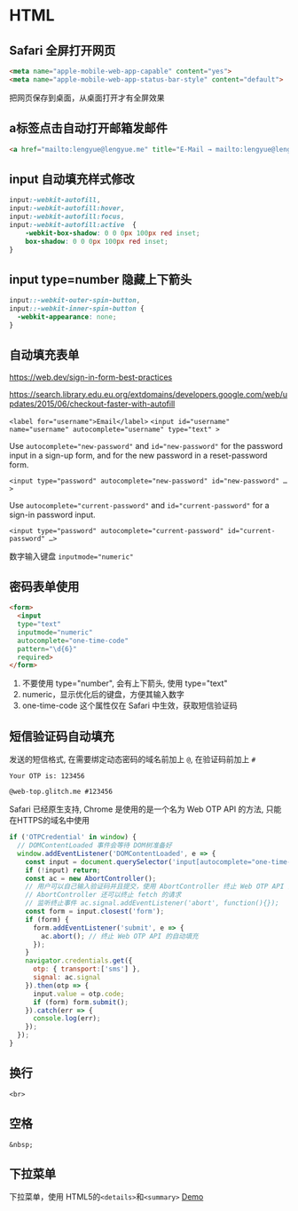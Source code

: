 # HTML

## Safari 全屏打开网页

```html
<meta name="apple-mobile-web-app-capable" content="yes">
<meta name="apple-mobile-web-app-status-bar-style" content="default">
```

把网页保存到桌面，从桌面打开才有全屏效果

## a标签点击自动打开邮箱发邮件

```html
<a href="mailto:lengyue@lengyue.me" title="E-Mail → mailto:lengyue@lengyue.me"><i class="fa fa-envelope fa-fw"></i>E-Mail</a>
```

## input 自动填充样式修改

```css
input:-webkit-autofill,
input:-webkit-autofill:hover,
input:-webkit-autofill:focus,
input:-webkit-autofill:active  {
    -webkit-box-shadow: 0 0 0px 100px red inset;
    box-shadow: 0 0 0px 100px red inset;
}
```

## input type=number 隐藏上下箭头

```css
input::-webkit-outer-spin-button,
input::-webkit-inner-spin-button {
  -webkit-appearance: none;
}
```

## 自动填充表单

https://web.dev/sign-in-form-best-practices

https://search.library.edu.eu.org/extdomains/developers.google.com/web/updates/2015/06/checkout-faster-with-autofill

`<label for="username">Email</label>`
`<input id="username" name="username" autocomplete="username" type="text" >`

Use `autocomplete="new-password"` and `id="new-password"` for the password input in a sign-up form, and for the new password in a reset-password form.

`<input type="password" autocomplete="new-password" id="new-password" …>`

Use `autocomplete="current-password"` and `id="current-password"` for a sign-in password input.

`<input type="password" autocomplete="current-password" id="current-password" …>`

数字输入键盘 `inputmode="numeric"`

## 密码表单使用

```html
<form>
  <input
  type="text"
  inputmode="numeric"
  autocomplete="one-time-code"
  pattern="\d{6}"
  required>
</form>
```

1. 不要使用 type="number", 会有上下箭头, 使用 type="text"
2. numeric，显示优化后的键盘，方便其输入数字
3. one-time-code 这个属性仅在 Safari 中生效，获取短信验证码

## 短信验证码自动填充

发送的短信格式, 在需要绑定动态密码的域名前加上 `@`, 在验证码前加上 `#`

```
Your OTP is: 123456

@web-top.glitch.me #123456
```
Safari 已经原生支持, Chrome 是使用的是一个名为 Web OTP API 的方法, 只能在HTTPS的域名中使用

```js
if ('OTPCredential' in window) {
  // DOMContentLoaded 事件会等待 DOM树准备好
  window.addEventListener('DOMContentLoaded', e => {
    const input = document.querySelector('input[autocomplete="one-time-code"]');
    if (!input) return;
    const ac = new AbortController();
    // 用户可以自己输入验证码并且提交，使用 AbortController 终止 Web OTP API 的自动填充
    // AbortController 还可以终止 fetch 的请求
    // 监听终止事件 ac.signal.addEventListener('abort', function(){});
    const form = input.closest('form');
    if (form) {
      form.addEventListener('submit', e => {
        ac.abort(); // 终止 Web OTP API 的自动填充
      });
    }
    navigator.credentials.get({
      otp: { transport:['sms'] },
      signal: ac.signal
    }).then(otp => {
      input.value = otp.code;
      if (form) form.submit();
    }).catch(err => {
      console.log(err);
    });
  });
}
```

## 换行

`<br>`

## 空格

`&nbsp;`

## 下拉菜单

下拉菜单，使用 HTML5的`<details>`和`<summary>` [Demo](https://codepen.io/airen/pen/MxLaVd)